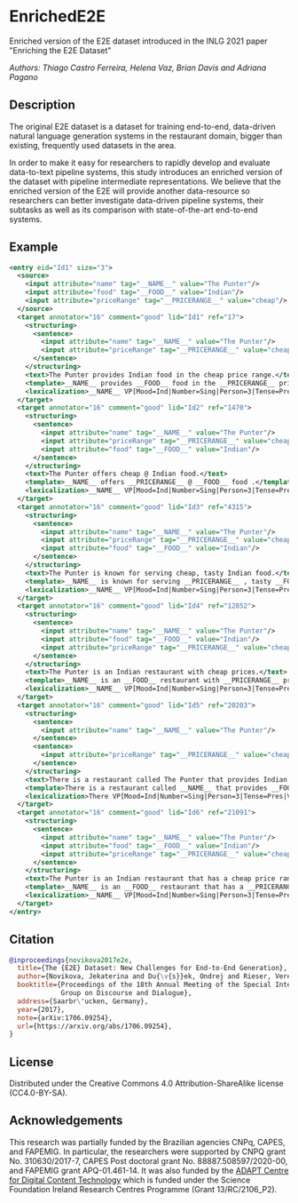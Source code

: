 # EnrichedE2E
Enriched version of the E2E dataset introduced in the INLG 2021 paper "Enriching the E2E Dataset"

*Authors: Thiago Castro Ferreira, Helena Vaz, Brian Davis and Adriana Pagano*

## Description

The original E2E dataset is a dataset for training end-to-end, data-driven natural language generation systems in the restaurant domain, bigger than existing, frequently used datasets in the area.

In order to make it easy for researchers to rapidly develop and evaluate data-to-text pipeline systems, this study introduces an enriched version of the dataset with pipeline intermediate representations. We believe that the enriched version of the E2E will provide another data-resource so researchers can better investigate data-driven pipeline systems, their subtasks as well as its comparison with state-of-the-art end-to-end systems.

## Example

```xml
<entry eid="Id1" size="3">
  <source>
    <input attribute="name" tag="__NAME__" value="The Punter"/>
    <input attribute="food" tag="__FOOD__" value="Indian"/>
    <input attribute="priceRange" tag="__PRICERANGE__" value="cheap"/>
  </source>
  <target annotator="16" comment="good" lid="Id1" ref="17">
    <structuring>
      <sentence>
        <input attribute="name" tag="__NAME__" value="The Punter"/>
        <input attribute="priceRange" tag="__PRICERANGE__" value="cheap"/>
      </sentence>
    </structuring>
    <text>The Punter provides Indian food in the cheap price range.</text>
    <template>__NAME__ provides __FOOD__ food in the __PRICERANGE__ price range .</template>
    <lexicalization>__NAME__ VP[Mood=Ind|Number=Sing|Person=3|Tense=Pres|VerbForm=Fin] provide FOOD food in DT[Definite=Def|PronType=Art] the __PRICERANGE__ price range .</lexicalization>
  </target>
  <target annotator="16" comment="good" lid="Id2" ref="1470">
    <structuring>
      <sentence>
        <input attribute="name" tag="__NAME__" value="The Punter"/>
        <input attribute="priceRange" tag="__PRICERANGE__" value="cheap"/>
        <input attribute="food" tag="__FOOD__" value="Indian"/>
      </sentence>
    </structuring>
    <text>The Punter offers cheap @ Indian food.</text>
    <template>__NAME__ offers __PRICERANGE__ @ __FOOD__ food .</template>
    <lexicalization>__NAME__ VP[Mood=Ind|Number=Sing|Person=3|Tense=Pres|VerbForm=Fin] offer __PRICERANGE__ @ __FOOD__ food .</lexicalization>
  </target>
  <target annotator="16" comment="good" lid="Id3" ref="4315">
    <structuring>
      <sentence>
        <input attribute="name" tag="__NAME__" value="The Punter"/>
        <input attribute="priceRange" tag="__PRICERANGE__" value="cheap"/>
        <input attribute="food" tag="__FOOD__" value="Indian"/>
      </sentence>
    </structuring>
    <text>The Punter is known for serving cheap, tasty Indian food.</text>
    <template>__NAME__ is known for serving __PRICERANGE__ , tasty __FOOD__ food .</template>
    <lexicalization>__NAME__ VP[Mood=Ind|Number=Sing|Person=3|Tense=Pres|VerbForm=Fin] be VP[Tense=Past|VerbForm=Part|Voice=Pass] know for VP[VerbForm=Ger] serve __PRICERANGE__ , tasty __FOOD__ food .</lexicalization>
  </target>
  <target annotator="16" comment="good" lid="Id4" ref="12852">
    <structuring>
      <sentence>
        <input attribute="name" tag="__NAME__" value="The Punter"/>
        <input attribute="food" tag="__FOOD__" value="Indian"/>
        <input attribute="priceRange" tag="__PRICERANGE__" value="cheap"/>
      </sentence>
    </structuring>
    <text>The Punter is an Indian restaurant with cheap prices.</text>
    <template>__NAME__ is an __FOOD__ restaurant with __PRICERANGE__ prices .</template>
    <lexicalization>__NAME__ VP[Mood=Ind|Number=Sing|Person=3|Tense=Pres|VerbForm=Fin] be DT[Definite=Ind|PronType=Art] a __FOOD__ restaurant with __PRICERANGE__ prices .</lexicalization>
  </target>
  <target annotator="16" comment="good" lid="Id5" ref="20203">
    <structuring>
      <sentence>
        <input attribute="name" tag="__NAME__" value="The Punter"/>
      </sentence>
      <sentence>
        <input attribute="priceRange" tag="__PRICERANGE__" value="cheap"/>
      </sentence>
    </structuring>
    <text>There is a restaurant called The Punter that provides Indian food. It has a cheap price range.</text>
    <template>There is a restaurant called __NAME__ that provides __FOOD__ food . __NAME__ has a __PRICERANGE__ price range .</template>
    <lexicalization>There VP[Mood=Ind|Number=Sing|Person=3|Tense=Pres|VerbForm=Fin] be DT[Definite=Ind|PronType=Art] a restaurant VP[Tense=Past|VerbForm=Part] call __NAME__ that VP[Mood=Ind|Number=Sing|Person=3|Tense=Pres|VerbForm=Fin] provide FOOD food . __NAME__ VP[Mood=Ind|Number=Sing|Person=3|Tense=Pres|VerbForm=Fin] have DT[Definite=Ind|PronType=Art] a __PRICERANGE__ price range .</lexicalization>
  </target>
  <target annotator="16" comment="good" lid="Id6" ref="21091">
    <structuring>
      <sentence>
        <input attribute="name" tag="__NAME__" value="The Punter"/>
        <input attribute="food" tag="__FOOD__" value="Indian"/>
        <input attribute="priceRange" tag="__PRICERANGE__" value="cheap"/>
      </sentence>
    </structuring>
    <text>The Punter is an Indian restaurant that has a cheap price range</text>
    <template>__NAME__ is an __FOOD__ restaurant that has a __PRICERANGE__ price range</template>
    <lexicalization>__NAME__ VP[Mood=Ind|Number=Sing|Person=3|Tense=Pres|VerbForm=Fin] be DT[Definite=Ind|PronType=Art] a __FOOD__ restaurant that VP[Mood=Ind|Number=Sing|Person=3|Tense=Pres|VerbForm=Fin] have DT[Definite=Ind|PronType=Art] a __PRICERANGE__ price range</lexicalization>
  </target>
</entry>
```

## Citation

```bibtex
@inproceedings{novikova2017e2e,
  title={The {E2E} Dataset: New Challenges for End-to-End Generation},
  author={Novikova, Jekaterina and Du{\v{s}}ek, Ondrej and Rieser, Verena},
  booktitle={Proceedings of the 18th Annual Meeting of the Special Interest 
             Group on Discourse and Dialogue},
  address={Saarbr\"ucken, Germany},
  year={2017},
  note={arXiv:1706.09254},
  url={https://arxiv.org/abs/1706.09254},
}
```

## License

Distributed under the Creative Commons 4.0 Attribution-ShareAlike license (CC4.0-BY-SA).

## Acknowledgements

This research was partially funded by the Brazilian agencies CNPq, CAPES, and FAPEMIG. In particular, the researchers were supported by CNPQ grant No. 310630/2017-7, CAPES Post doctoral grant No. 88887.508597/2020-00, and FAPEMIG grant APQ-01.461-14. It was also funded by the [ADAPT Centre for Digital Content Technology](https://www.adaptcentre.ie) which is funded under the Science Foundation Ireland Research Centres Programme (Grant 13/RC/2106\_P2).
